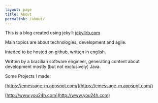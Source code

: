 ```yaml
---
layout: page
title: About
permalink: /about/
---
```


This is a blog created using jekyll: [jekyllrb.com](http://jekyllrb.com/)

Main topics are about technologies, development and agile.

Inteded to be hosted on github, written in english.

Written by a brazilian software engineer, generating content about development mostly (but not exclusively) Java.


Some Projects I made:

[https://emessage-m.appspot.com/](https://emessage-m.appspot.com/)

[http://www.you24h.com](http://www.you24h.com)
